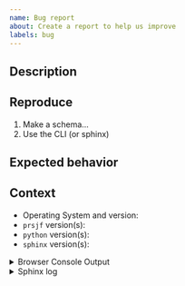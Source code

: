 ```yaml
---
name: Bug report
about: Create a report to help us improve
labels: bug
---
```


<!--
Welcome! Before creating a new issue:
* Search for relevant issues
-->

## Description

<!--
Describe the bug clearly and concisely. Include text-based log output (not screenshots) if possible
-->

## Reproduce

<!-- Describe step-by-step instructions to reproduce the behavior -->

1. Make a schema...
2. Use the CLI (or sphinx)

## Expected behavior

<!--Describe what you expected to happen-->

## Context

<!--Complete the following for context, and add any other relevant context-->

- Operating System and version:
- `prsjf` version(s):
- `python` version(s):
- `sphinx` version(s):

<!--The more content you provide, the more we can help!-->

<details><summary>Browser Console Output</summary>

```
  Paste the output from your browser console here
```

</details>

<details><summary>Sphinx log</summary>

```
Paste the output from the temporary sphinx log here
```

</details>
